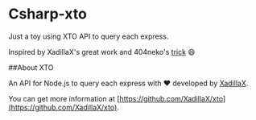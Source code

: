 # Csharp-xto

Just a toy using XTO API to query each express.

Inspired by XadillaX's great work and 404neko's [trick](https://github.com/404neko/pxto) :smile:

##About XTO

An API for Node.js to query each express with ♥ developed by [XadillaX](https://github.com/XadillaX).

You can get more information at [https://github.com/XadillaX/xto](https://github.com/XadillaX/xto).

